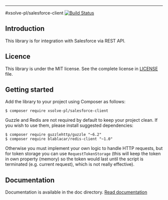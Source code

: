 ----------
#xsolve-pl/salesforce-client [![Build Status](https://travis-ci.com/xsolve-pl/salesforce-client.svg?token=SjQKyns8C8K1pNxxqcyw&branch=master)](https://travis-ci.com/xsolve-pl/salesforce-client)

## Introduction
This library is for integration with Salesforce via REST API.

## Licence
This library is under the MIT license. See the complete license in [LICENSE](LICENSE) file.

## Getting started

Add the library to your project using Composer as follows:
```
$ composer require xsolve-pl/salesforce-client
```

Guzzle and Redis are not required by default to keep your project clean. If you wish to use them, please install suggested dependencies:
```
$ composer require guzzlehttp/guzzle "~6.2"
$ composer require blablacar/redis-client "~1.0"
```
Otherwise you must implement your own logic to handle HTTP requests, but for token storage you can use `RequestTokenStorage` (this will keep the token in own property (memory) so the token would last until the script is terminated (e.g. current request), which is not really effective).

## Documentation
Documentation is available in the doc directory.
[Read documentation](doc/README.md)
